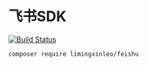 # 飞书SDK

[![Build Status](https://travis-ci.org/limingxinleo/feishu-sdk.svg?branch=master)](https://travis-ci.org/limingxinleo/feishu-sdk)

```
composer require limingxinleo/feishu
```
